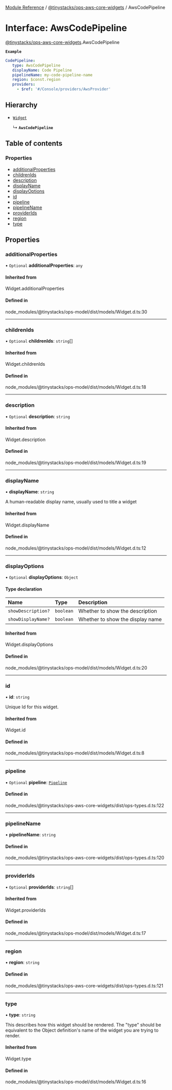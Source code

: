 [Module Reference](../modules.md) / [@tinystacks/ops-aws-core-widgets](../modules/tinystacks_ops_aws_core_widgets.md) / AwsCodePipeline

# Interface: AwsCodePipeline

[@tinystacks/ops-aws-core-widgets](../modules/tinystacks_ops_aws_core_widgets.md).AwsCodePipeline

**`Example`**

```yaml
CodePipeline:
   type: AwsCodePipeline
   displayName: Code Pipeline
   pipelineName: my-code-pipeline-name
   region: $const.region
   providers:
     - $ref: '#/Console/providers/AwsProvider'
```

## Hierarchy

- [`Widget`](../modules/tinystacks_ops_model.md#widget)

  ↳ **`AwsCodePipeline`**

## Table of contents

### Properties

- [additionalProperties](tinystacks_ops_aws_core_widgets.AwsCodePipeline.md#additionalproperties)
- [childrenIds](tinystacks_ops_aws_core_widgets.AwsCodePipeline.md#childrenids)
- [description](tinystacks_ops_aws_core_widgets.AwsCodePipeline.md#description)
- [displayName](tinystacks_ops_aws_core_widgets.AwsCodePipeline.md#displayname)
- [displayOptions](tinystacks_ops_aws_core_widgets.AwsCodePipeline.md#displayoptions)
- [id](tinystacks_ops_aws_core_widgets.AwsCodePipeline.md#id)
- [pipeline](tinystacks_ops_aws_core_widgets.AwsCodePipeline.md#pipeline)
- [pipelineName](tinystacks_ops_aws_core_widgets.AwsCodePipeline.md#pipelinename)
- [providerIds](tinystacks_ops_aws_core_widgets.AwsCodePipeline.md#providerids)
- [region](tinystacks_ops_aws_core_widgets.AwsCodePipeline.md#region)
- [type](tinystacks_ops_aws_core_widgets.AwsCodePipeline.md#type)

## Properties

### additionalProperties

• `Optional` **additionalProperties**: `any`

#### Inherited from

Widget.additionalProperties

#### Defined in

node_modules/@tinystacks/ops-model/dist/models/Widget.d.ts:30

___

### childrenIds

• `Optional` **childrenIds**: `string`[]

#### Inherited from

Widget.childrenIds

#### Defined in

node_modules/@tinystacks/ops-model/dist/models/Widget.d.ts:18

___

### description

• `Optional` **description**: `string`

#### Inherited from

Widget.description

#### Defined in

node_modules/@tinystacks/ops-model/dist/models/Widget.d.ts:19

___

### displayName

• **displayName**: `string`

A human-readable display name, usually used to title a widget

#### Inherited from

Widget.displayName

#### Defined in

node_modules/@tinystacks/ops-model/dist/models/Widget.d.ts:12

___

### displayOptions

• `Optional` **displayOptions**: `Object`

#### Type declaration

| Name | Type | Description |
| :------ | :------ | :------ |
| `showDescription?` | `boolean` | Whether to show the description |
| `showDisplayName?` | `boolean` | Whether to show the display name |

#### Inherited from

Widget.displayOptions

#### Defined in

node_modules/@tinystacks/ops-model/dist/models/Widget.d.ts:20

___

### id

• **id**: `string`

Unique Id for this widget.

#### Inherited from

Widget.id

#### Defined in

node_modules/@tinystacks/ops-model/dist/models/Widget.d.ts:8

___

### pipeline

• `Optional` **pipeline**: [`Pipeline`](tinystacks_ops_aws_core_widgets.Pipeline.md)

#### Defined in

node_modules/@tinystacks/ops-aws-core-widgets/dist/ops-types.d.ts:122

___

### pipelineName

• **pipelineName**: `string`

#### Defined in

node_modules/@tinystacks/ops-aws-core-widgets/dist/ops-types.d.ts:120

___

### providerIds

• `Optional` **providerIds**: `string`[]

#### Inherited from

Widget.providerIds

#### Defined in

node_modules/@tinystacks/ops-model/dist/models/Widget.d.ts:17

___

### region

• **region**: `string`

#### Defined in

node_modules/@tinystacks/ops-aws-core-widgets/dist/ops-types.d.ts:121

___

### type

• **type**: `string`

This describes how this widget should be rendered. The "type" should be equivalent to the Object definition's name of the widget you are trying to render.

#### Inherited from

Widget.type

#### Defined in

node_modules/@tinystacks/ops-model/dist/models/Widget.d.ts:16
